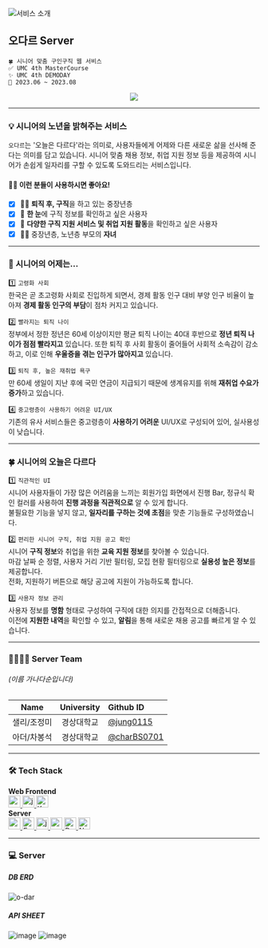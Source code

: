 ![서비스 소개](https://github.com/O-dar/O-dar-Node/assets/76805879/5d00f10a-e77a-4002-b3db-c93cbafb9954)

## 오다르 Server
```
🍀 시니어 맞춤 구인구직 웹 서비스
✅ UMC 4th MasterCourse  
✨ UMC 4th DEMODAY  
📆 2023.06 ~ 2023.08
```

<div align="center"> 
  
<a href="https://hits.seeyoufarm.com"><img src="https://hits.seeyoufarm.com/api/count/incr/badge.svg?url=https%3A%2F%2Fgithub.com%2FO-dar%2FO-dar-Node&count_bg=%2386AC68&title_bg=%234E6C37&icon=nextdoor.svg&icon_color=%23E7E7E7&title=O-dar+Server&edge_flat=false"/></a>

<hr/>
</div>

### 💡 시니어의 노년을 밝혀주는 서비스
`오다르`는 '오늘은 다르다'라는 의미로, 사용자들에게 어제와 다른 새로운 삶을 선사해 준다는 의미를 담고 있습니다. 시니어 맞춤 채용 정보, 취업 지원 정보 등을 제공하여 시니어가 손쉽게 일자리를 구할 수 있도록 도와드리는 서비스입니다.  

#### 🙌🏻 이런 분들이 사용하시면 좋아요!  
- [x] 👨🏻 **퇴직 후, 구직**을 하고 있는 중장년층  
- [x] 👤 **한 눈**에 구직 정보를 확인하고 싶은 사용자  
- [x] 👥 **다양한 구직 지원 서비스 및 취업 지원 활동**을 확인하고 싶은 사용자  
- [x] 🧒🏻 중장년층, 노년층 부모의 **자녀**  

---

### 🍂 시니어의 어제는...
1️⃣ `고령화 사회`  
한국은 곧 초고령화 사회로 진입하게 되면서, 경제 활동 인구 대비 부양 인구 비율이 높아져 **경제 활동 인구의 부담**이 점차 커지고 있습니다.  
 
2️⃣ `빨라지는 퇴직 나이`  
정부에서 정한 정년은 60세 이상이지만 평균 퇴직 나이는 40대 후반으로 **정년 퇴직 나이가 점점 빨라지고** 있습니다. 또한 퇴직 후 사회 활동이 줄어들어 사회적 소속감이 감소하고, 이로 인해 **우울증을 겪는 인구가 많아지고** 있습니다.  

3️⃣ `퇴직 후, 높은 재취업 욕구`  
만 60세 생일이 지난 후에 국민 연금이 지급되기 때문에 생계유지를 위해 **재취업 수요가 증가**하고 있습니다.  

4️⃣ `중고령층이 사용하기 어려운 UI/UX`  
기존의 유사 서비스들은 중고령층이 **사용하기 어려운** UI/UX로 구성되어 있어, 실사용성이 낮습니다.  

---

### 🍀 시니어의 오늘은 다르다
1️⃣ `직관적인 UI`  
시니어 사용자들이 가장 많은 어려움을 느끼는 회원가입 화면에서 진행 Bar, 정규식 확인 컬러를 사용하여 **진행 과정을 직관적으로** 알 수 있게 합니다.  
불필요한 기능을 넣지 않고, **일자리를 구하는 것에 초점**을 맞춘 기능들로 구성하였습니다.  

2️⃣ `편리한 시니어 구직, 취업 지원 공고 확인`  
시니어 **구직 정보**와 취업을 위한 **교육 지원 정보**를 찾아볼 수 있습니다.  
마감 날짜 순 정렬, 사용자 거리 기반 필터링, 모집 현황 필터링으로 **실용성 높은 정보**를 제공합니다.  
전화, 지원하기 버튼으로 해당 공고에 지원이 가능하도록 합니다.  

3️⃣ `사용자 정보 관리`  
사용자 정보를 **명함** 형태로 구성하여 구직에 대한 의지를 간접적으로 더해줍니다.  
이전에 **지원한 내역**을 확인할 수 있고, **알림**을 통해 새로운 채용 공고를 빠르게 알 수 있습니다.  

---

### 👨‍👩‍👧‍👦 Server Team
###### (이름 가나다순입니다)  

| Name | University | Github ID |
| :------------: | :------------: | :------------ |
| 샐리/조정미 | 경상대학교 | [@jung0115](https://github.com/jung0115) |
| 아더/차봉석  | 경상대학교 | [@charBS0701](https://github.com/charBS0701) |

---

### 🛠️ Tech Stack
**Web Frontend**  
<a href="https://reactjs.org/" target="_blank" rel="noreferrer"> <img src="https://img.shields.io/badge/react-61DAFB?style=for-the-badge&logo=react&logoColor=black" alt="react" height="24"/> </a> <!--React -->
<a href="https://developer.mozilla.org/en-US/docs/Web/JavaScript" target="_blank" rel="noreferrer"> <img src="http://img.shields.io/badge/-Javascript-f7e018?style=for-the-badge&logo=javascript&logoColor=black" alt="javascript" height="24"/> </a> <!-- JavaScript -->
<a href="https://developers.kakao.com/docs/latest/ko/local/dev-guide" target="_blank" rel="noreferrer"> <img src="http://img.shields.io/badge/-Kakao_Local_API-FEE500?style=for-the-badge" alt="Kakao Local API" height="24"/> </a><!--Kakao Local API-->  
**Server**  
<a href="https://nodejs.org" target="_blank" rel="noreferrer"> <img src="http://img.shields.io/badge/-Node.js-333?style=for-the-badge&logo=Node.js" alt="nodejs" height="24"/> </a> <!-- Node.js -->
<a href="https://expressjs.com/ko/" target="_blank" rel="noreferrer"> <img src="http://img.shields.io/badge/-Express.js-000000?style=for-the-badge&logo=Express" alt="Expresjs" height="24"/> </a><!--Express-->
<a href="https://developer.mozilla.org/en-US/docs/Web/JavaScript" target="_blank" rel="noreferrer"> <img src="http://img.shields.io/badge/-Javascript-f7e018?style=for-the-badge&logo=javascript&logoColor=black" alt="javascript" height="24"/> </a> <!-- JavaScript -->
<a href="https://www.postgresql.org/" target="_blank" rel="noreferrer"> <img src="http://img.shields.io/badge/PostgreSQL-4169E1?style=for-the-badge&logo=postgresql&logoColor=white" alt="postgresql" height="24"/> </a> <!-- PostgreSQL -->
<a href="https://www.jetbrains.com/ko-kr/datagrip/" target="_blank" rel="noreferrer"> <img src="http://img.shields.io/badge/DataGripL-000000?style=for-the-badge&logo=DataGrip&logoColor=white" alt="DataGrip" height="24"/> </a> <!--DataGrip-->
<a href="https://www.ncloud.com/" target="_blank" rel="noreferrer"> <img src="http://img.shields.io/badge/-Naver_Cloud_SMS_API-1EC800?style=for-the-badge" alt="Naver Cloud SMS API" height="24"/> </a><!--Naver Cloud SMS API-->  

---
### 💻 Server
##### DB ERD
![o-dar](https://github.com/O-dar/O-dar-Node/assets/76805879/de2b764e-7116-4581-9462-c962bfbe1a54)
##### API SHEET
<img alt="image" src="https://github.com/O-dar/O-dar-Node/assets/76805879/675338a7-6b5c-4c48-908d-5228935529bd">
<img alt="image" src="https://github.com/O-dar/O-dar-Node/assets/76805879/c95ced18-0dda-4079-a930-87d58cbdb65e">

<!--
---
### 👏🏻 시니어의 새 삶을 밝히다
![서비스 특징](https://github.com/O-dar/O-dar-Node/assets/76805879/a0a8ce66-fbbb-4a1c-9781-1878acceb43a)
![서비스 특징 (1)](https://github.com/O-dar/O-dar-Node/assets/76805879/ae38b5b6-761f-4d89-ba92-a10a95948f76)
![서비스 특징 (2)](https://github.com/O-dar/O-dar-Node/assets/76805879/bad01c29-fc3b-4b89-9915-a803a212f8bb) -->
